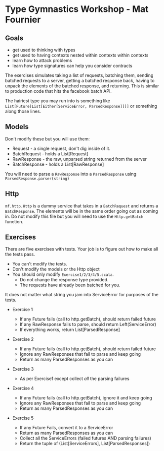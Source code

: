 # Type Gymnastics Workshop - Mat Fournier 

## Goals

- get used to thinking with types
- get used to having contexts nested within contexts within contexts 
- learn how to attack problems 
- learn how type signatures can help you consider contracts 

The exercises simulates taking a list of requests, batching them, sending batched requests to a server, getting a batched response back, having to unpack the elements of the batched response, and returning.  This is similar to production code that hits the facebook batch API. 

The hairiest type you may run into is something like `List[Future[List[Either[ServiceError, ParsedResponse]]]]` or something along those lines.

## Models

Don't modify these but you will use them:

- Request - a single request, don't dig inside of it.
- BatchRequest - holds a List[Request]
- RawResponse - the raw, unparsed string returned from the server 
- BatchResponse - holds a List[RawResponse]

You will need to parse a `RawResponse` into a `ParsedResponse` using `ParsedResponse.parser(string)` 

## Http

`mf.http.Http` is a dummy service that takes in a `BatchRequest` and returns a `BatchResponse`. The elements will be in the same order going out as coming in.  Do not modify this file but you will need to use the `Http.getBatch` function. 

## Exercises

There are five exercises with tests. Your job is to figure out how to make all the tests pass. 

- You can't modify the tests.  
- Don't modify the models or the Http object 
- You should only modify `Exercise1/2/3/4/5.scala`. 
    - Do not change the response type provided. 
    - The requests have already been batched for you. 
    
It does not matter what string you jam into ServiceError for purposes of the tests.

* Exercise 1 
    - If any Future fails (call to http.getBatch), should return failed future
    - If any RawResponse fails to parse, should return Left(ServiceError)
    - If everything works, return List[ParsedResponse]

* Exercise 2
    - If any Future fails (call to http.getBatch), should return failed future
    - Ignore any RawResponses that fail to parse and keep going
    - Return as many ParsedResponses as you can 

* Exercise 3 
    - As per Exercise1 except collect _all_ the parsing failures

* Exercise 4
    - If any Future fails (call to http.getBatch), ignore it and keep going
    - Ignore any RawResponses that fail to parse and keep going
    - Return as many ParsedResponses as you can 

* Exercise 5
    - If any Future Fails, convert it to a ServiceError
    - Return as many ParsedResponses as you can
    - Collect all the ServiceErrors (failed futures AND parsing failures) 
    - Return the tuple of (List[ServiceErrors], List[ParsedResponses])
